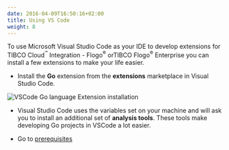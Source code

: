 ```yaml
---
date: 2016-04-09T16:50:16+02:00
title: Using VS Code
weight: 8
---
```


To use Microsoft Visual Studio Code as your IDE to develop extensions for TIBCO Cloud<sup>&trade;</sup> Integration - Flogo<sup>&reg;</sup> orTIBCO Flogo<sup>&reg;</sup> Enterprise you can install a few extensions to make your life easier.

* Install the **Go** extension from the **extensions** marketplace in Visual Studio Code.

![VSCode Go language Extension installation](../../images/goextension-vscode-install.png)

* Visual Studio Code uses the variables set on your machine and will ask you to install an additional set of **analysis tools**. These tools make developing Go projects in VSCode a lot easier.


* Go to [prerequisites](../../prerequisites)
